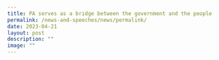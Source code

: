 ```yaml
---
title: PA serves as a bridge between the government and the people
permalink: /news-and-speeches/news/permalink/
date: 2023-04-21
layout: post
description: ""
image: ""
---
```

